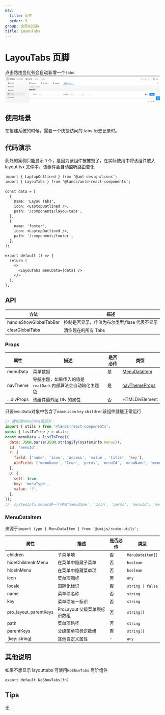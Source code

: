 ```yaml
---
nav:
  title: 组件
  order: 3
group: 全局UI组件
title: LayouTabs
---
```


# LayouTabs 页脚

点击路由变化有会自动新增一个`tabs`
![案例](./assets/LayouTabs.jpeg)

## 使用场景

在搭建系统的时候，需要一个快捷访问的 tabs 历史记录时。

## 代码演示

此处的案例只能显示 1 个，是因为该组件被摧毁了，在实际使用中将该组件放入 layout.tsx 文件中，该组件会自动监听路由变化

```tsx
import { LaptopOutlined } from '@ant-design/icons';
import { LayouTabs } from '@lands/antd-react-components';

const data = [
  {
    name: 'Layou Tabs',
    icon: <LaptopOutlined />,
    path: '/components/layou-tabs',
  },
  {
    name: 'footer',
    icon: <LaptopOutlined />,
    path: '/components/footer',
  },
];

export default () => {
  return (
    <>
      <LayouTabs menuData={data} />
    </>
  );
};
```

## API

| 方法                   | 描述                                          |
| ---------------------- | --------------------------------------------- |
| handleShowGlobalTabBar | 控制是否显示，传值为布尔类型,flase 代表不显示 |
| clearGlobalTabs        | 清空现在的所有 Tabs                           |

### Props

| 属性        | 描述                                                         | 是否必传 | 类型                                                     |
| ----------- | ------------------------------------------------------------ | -------- | -------------------------------------------------------- |
| menuData    | 菜单数据                                                     | 是       | [MenuDataItem](#menudataitem)                            |
| navTheme    | 导航主题，如果传入的值是 `realDark` 内部算法会自动暗化主题色 | 是       | [navThemeProps](/components/dynamic-theme#navthemeprops) |
| ...divProps | 该组件最外层 DIv 的属性                                      | 否       | HTMLDivElement                                           |

只要`menuData`对象中包含了`name` `icon` `key` `children`该组件就能正常运行

```js
// 建议给menuData赋值为：
import { utils } from '@lands-react-components';
const { listToTree } = utils;
const menuData = listToTree({
  data: JSON.parse(JSON.stringify(systemInfo.menus)),
  id: 'menuId',
  F: {
    field: ['name', 'icon', 'access', 'value', 'title', 'key'],
    oldField: ['menuName', 'Icon', 'perms', 'menuId', 'menuName', 'menuId'],
  },
  D: {
    self: true,
    key: 'menuType',
    value: 'F',
  },
});
//  systemInfo.menus是一个带有'menuName', 'Icon', 'perms', 'menuId', 'menuName', 'menuId'的list对象 listToTree方法会自动将该对象转换成树形带有'name', 'icon', 'access', 'value', 'title', 'key'结构
```

### MenuDataItem

来源于`import type { MenuDataItem } from '@umijs/route-utils';`

| 属性                  | 描述                         | 是否必传 | 类型              |
| --------------------- | ---------------------------- | -------- | ----------------- |
| children              | 子菜单项                     | 否       | `MenuDataItem[]`  |
| hideChildrenInMenu    | 在菜单中隐藏子菜单           | 否       | `boolean`         |
| hideInMenu            | 在菜单中隐藏菜单项           | 否       | `boolean`         |
| icon                  | 菜单项图标                   | 否       | `any`             |
| locale                | 国际化标识                   | 否       | `string \| false` |
| name                  | 菜单项名称                   | 否       | `string`          |
| key                   | 菜单项唯一标识               | 否       | `string`          |
| pro_layout_parentKeys | ProLayout 父级菜单项标识数组 | 否       | `string[]`        |
| path                  | 菜单项路径                   | 否       | `string`          |
| parentKeys            | 父级菜单项标识数组           | 否       | `string[]`        |
| [key: string]         | 其他自定义属性               | -        | `any`             |

## 其他说明

如果不想显示 layouttabs 可使用`NoShowTabs` 高阶组件

```
export default NoShowTabs(fn)
```

## Tips

无
